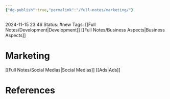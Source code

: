 ```yaml
---
{"dg-publish":true,"permalink":"/full-notes/marketing/"}
---
```



2024-11-15 23:46
Status: #new 
Tags: [[Full Notes/Development\|Development]] [[Full Notes/Business Aspects\|Business Aspects]]

# Marketing

[[Full Notes/Social Medias\|Social Medias]]
[[Ads\|Ads]]
# References

